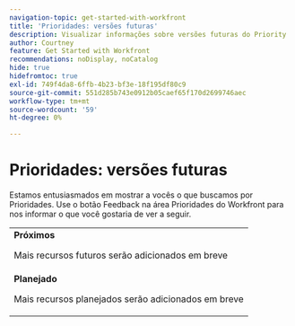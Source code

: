```yaml
---
navigation-topic: get-started-with-workfront
title: 'Prioridades: versões futuras'
description: Visualizar informações sobre versões futuras do Priority
author: Courtney
feature: Get Started with Workfront
recommendations: noDisplay, noCatalog
hide: true
hidefromtoc: true
exl-id: 749f4da8-6ffb-4b23-bf3e-18f195df80c9
source-git-commit: 551d285b743e0912b05caef65f170d2699746aec
workflow-type: tm+mt
source-wordcount: '59'
ht-degree: 0%

---
```


# Prioridades: versões futuras

Estamos entusiasmados em mostrar a vocês o que buscamos por Prioridades. Use o botão Feedback na área Prioridades do Workfront para nos informar o que você gostaria de ver a seguir.

<table>
  <tr>
    <td><strong>Próximos</strong>
   <p>Mais recursos futuros serão adicionados em breve</p>
    </td>
  </tr>
  <tr>
    <td><strong>Planejado</strong>
<p>Mais recursos planejados serão adicionados em breve</p>
    </td>
  </tr>
</table>
